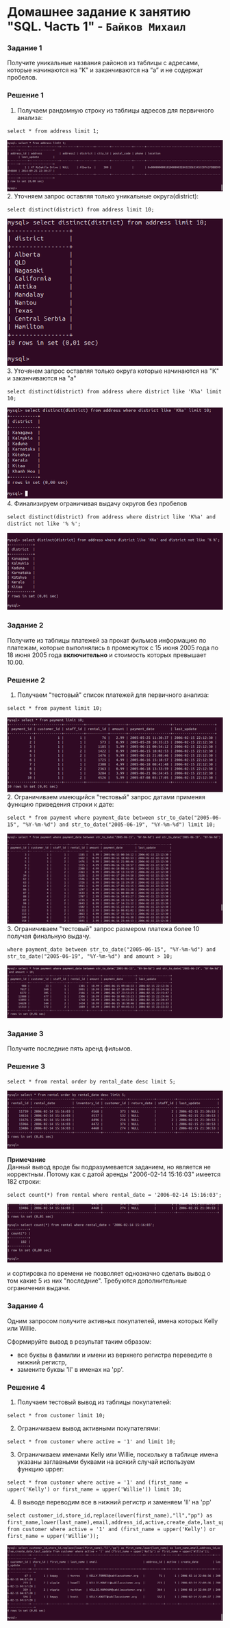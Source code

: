 # Домашнее задание к занятию "SQL. Часть 1" - `Байков Михаил`

### Задание 1

Получите уникальные названия районов из таблицы с адресами, которые начинаются на “K” и заканчиваются на “a” и не содержат пробелов.

### Решение 1
1. Получаем рандомную строку из таблицы адресов для первичного анализа:
```
select * from address limit 1;
```
![первый запрос](img/01.png)
2. Уточняем запрос оставляя только уникальные округа(district):
```
select distinct(district) from address limit 10;
```
![второй запрос](img/02.png)\
3. Уточянем запрос оставляя только округа которые начинаются на "К" и заканчиваются на "а"
```
select distinct(district) from address where district like 'K%a' limit 10;
```
![третий запрос](img/03.png)
4. Финализируем ограничивая выдачу округов без пробелов
```
select distinct(district) from address where district like 'K%a' and district not like '% %';
```
![третий запрос](img/04.png)


### Задание 2

Получите из таблицы платежей за прокат фильмов информацию по платежам, которые выполнялись в промежуток с 15 июня 2005 года по 18 июня 2005 года **включительно** и стоимость которых превышает 10.00.

### Решение 2
1. Получаем "тестовый" список платежей для первичного анализа: 
```
select * from payment limit 10;
```
![первый запрос](img/05.png)
2. Ограничиваем имеющийся "тестовый" запрос датами применяя функцию приведения строки к дате:
```
select * from payment where payment_date between str_to_date("2005-06-15", "%Y-%m-%d") and str_to_date("2005-06-19", "%Y-%m-%d") limit 10;
```
![второй запрос](img/06.png)
3. Ограничиваем "тестовый" запрос размером платежа более 10 получая финальную выдачу.
```
where payment_date between str_to_date("2005-06-15", "%Y-%m-%d") and str_to_date("2005-06-19", "%Y-%m-%d") and amount > 10;
```
![Финал](img/07.png)

### Задание 3

Получите последние пять аренд фильмов.

### Решение 3
```
select * from rental order by rental_date desc limit 5;
```
![Финал](img/08.png)

**Примечание**\
Данный вывод вроде бы подразумевается заданием, но является не корректным. Потому как с датой аренды "2006-02-14 15:16:03" 
имеется 182 строки:
```
select count(*) from rental where rental_date = '2006-02-14 15:16:03';
```
![Очень много](img/09.png)

и сортировка по времени не позволяет однозначно сделать вывод о том какие 5 из них "последние".
Требуются дополнительные ограничения выдачи.


### Задание 4

Одним запросом получите активных покупателей, имена которых Kelly или Willie. 

Сформируйте вывод в результат таким образом:
- все буквы в фамилии и имени из верхнего регистра переведите в нижний регистр,
- замените буквы 'll' в именах на 'pp'.

### Решение 4

1. Получаем тестовый вывод из таблицы покупателей:
```
select * from customer limit 10;
```
2. Ограничиваем вывод активными покупателями:
```
select * from customer where active = '1' and limit 10;
```
3. Ограничиваем именами Kelly или Willie, поскольку в таблице имена указаны заглавными буквами на всякий случай используем функцию upper:
```
select * from customer where active = '1' and (first_name = upper('Kelly') or first_name = upper('Willie')) limit 10;
```
4. В выводе переводим все в нижний регистр и заменяем 'll' на 'pp'
```
select customer_id,store_id,replace(lower(first_name),"ll","pp") as first_name,lower(last_name),email,address_id,active,create_date,last_update from customer where active = '1' and (first_name = upper('Kelly') or first_name = upper('Willie'));
```
![Один запрос](img/10.png)
